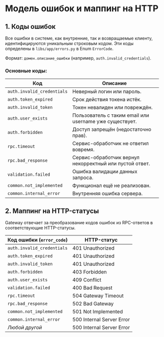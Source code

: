 # Модель ошибок и маппинг на HTTP

## 1. Коды ошибок

Все ошибки в системе, как внутренние, так и возвращаемые клиенту, идентифицируются уникальным строковым кодом. Эти коды определены в `libs/app/errors.py` в Enum `ErrorCode`.

Формат: `домен.описание_ошибки` (например, `auth.invalid_credentials`).

### Основные коды:

| Код | Описание |
|---|---|
| `auth.invalid_credentials` | Неверный логин или пароль. |
| `auth.token_expired` | Срок действия токена истёк. |
| `auth.invalid_token` | Токен невалиден или повреждён. |
| `auth.user_exists` | Пользователь с таким email или username уже существует. |
| `auth.forbidden` | Доступ запрещён (недостаточно прав). |
| `rpc.timeout` | Сервис-обработчик не ответил вовремя. |
| `rpc.bad_response` | Сервис-обработчик вернул некорректный или пустой ответ. |
| `validation.failed` | Ошибка валидации данных запроса. |
| `common.not_implemented` | Функционал ещё не реализован. |
| `common.internal_error` | Внутренняя ошибка сервера. |

## 2. Маппинг на HTTP-статусы

Gateway отвечает за преобразование кодов ошибок из RPC-ответов в соответствующие HTTP-статусы.

| Код ошибки (`error_code`) | HTTP-статус |
|---|---|
| `auth.invalid_credentials`| 401 Unauthorized |
| `auth.token_expired` | 401 Unauthorized |
| `auth.invalid_token` | 401 Unauthorized |
| `auth.forbidden` | 403 Forbidden |
| `auth.user_exists` | 409 Conflict |
| `validation.failed` | 400 Bad Request |
| `rpc.timeout` | 504 Gateway Timeout |
| `rpc.bad_response` | 502 Bad Gateway |
| `common.not_implemented` | 501 Not Implemented |
| `common.internal_error` | 500 Internal Server Error |
| *Любой другой* | 500 Internal Server Error |
